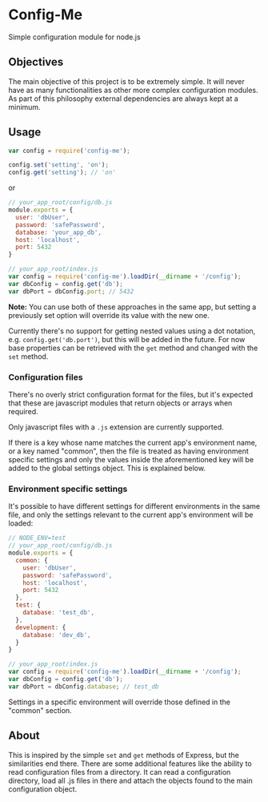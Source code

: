 Config-Me
=========
Simple configuration module for node.js

## Objectives

The main objective of this project is to be extremely simple. It will never have as many functionalities as other
more complex configuration modules. As part of this philosophy external dependencies are always kept at a minimum.

## Usage

```js
var config = require('config-me');

config.set('setting', 'on');
config.get('setting'); // 'on'

```
or

```js
// your_app_root/config/db.js
module.exports = {
  user: 'dbUser',
  password: 'safePassword',
  database: 'your_app_db',
  host: 'localhost',
  port: 5432
}

// your_app_root/index.js
var config = require('config-me').loadDir(__dirname + '/config');
var dbConfig = config.get('db');
var dbPort = dbConfig.port; // 5432
```

**Note:** You can use both of these approaches in the same app, but setting a previously set option will override its
value with the new one.

Currently there's no support for getting nested values using a dot notation, e.g. `config.get('db.port')`, but this will
be added in the future. For now base properties can be retrieved with the `get` method and changed with the `set`
method.

### Configuration files

There's no overly strict configuration format for the files, but it's expected that these are javascript modules that
return objects or arrays when required.

Only javascript files with a `.js` extension are currently supported.

If there is a key whose name matches the current app's environment name, or a key named "common", then the file is
treated as having environment specific settings and only the values inside the aforementioned key will be added to the
global settings object. This is explained below.

### Environment specific settings

It's possible to have different settings for different environments in the same file, and only the settings relevant to
the current app's environment will be loaded:

```js
// NODE_ENV=test
// your_app_root/config/db.js
module.exports = {
  common: {
    user: 'dbUser',
    password: 'safePassword',
    host: 'localhost',
    port: 5432
  },
  test: {
    database: 'test_db',
  },
  development: {
    database: 'dev_db',
  }
}

// your_app_root/index.js
var config = require('config-me').loadDir(__dirname + '/config');
var dbConfig = config.get('db');
var dbPort = dbConfig.database; // test_db
```
Settings in a specific environment will override those defined in the "common" section.

## About

This is inspired by the simple `set` and `get` methods of Express, but the similarities end there. There are some
additional features like the ability to read configuration files from a directory. It can read a configuration
directory, load all .js files in there and attach the objects found to the main configuration object.
